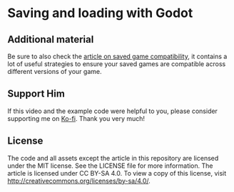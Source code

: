 # Saving and loading with Godot

## Additional material

Be sure to also check the [article on saved game compatibility](https://raw.githubusercontent.com/godotneers/saving-loading-video/main/godotneers-ensuring-saved-game-compatibility.pdf), it contains a lot of useful strategies to ensure your saved games are compatible across different versions of your game.


## Support Him

If this video and the example code were helpful to you, please consider supporting me on [Ko-fi](https://ko-fi.com/derkork). Thank you very much!

## License

The code and all assets except the article in this repository are licensed under the MIT license. See the LICENSE file for more information. The article is licensed under CC BY-SA 4.0. To view a copy of this license, visit http://creativecommons.org/licenses/by-sa/4.0/.